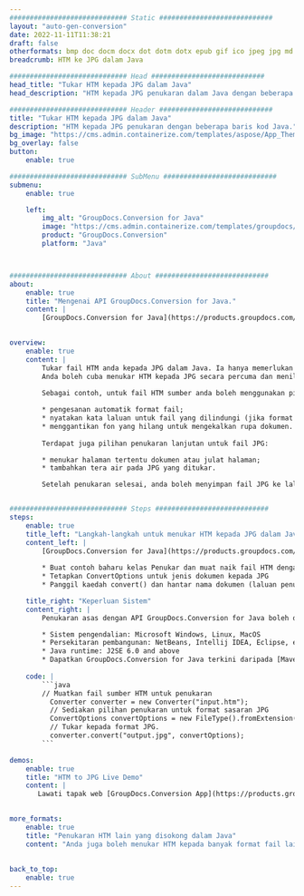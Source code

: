 ```yaml
---
############################# Static ############################
layout: "auto-gen-conversion"
date: 2022-11-11T11:38:21
draft: false
otherformats: bmp doc docm docx dot dotm dotx epub gif ico jpeg jpg md odt ott pdf png psd rtf tex tif tiff txt xps
breadcrumb: HTM ke JPG dalam Java

############################# Head ############################
head_title: "Tukar HTM kepada JPG dalam Java"
head_description: "HTM kepada JPG penukaran dalam Java dengan beberapa baris kod. Tukar lebih 160 format fail menggunakan API penukaran dokumen GroupDocs untuk Java"

############################# Header ############################
title: "Tukar HTM kepada JPG dalam Java"
description: "HTM kepada JPG penukaran dengan beberapa baris kod Java."
bg_image: "https://cms.admin.containerize.com/templates/aspose/App_Themes/V3/images/bg/header1.png"
bg_overlay: false
button:
    enable: true

############################# SubMenu ############################
submenu:
    enable: true

    left:
        img_alt: "GroupDocs.Conversion for Java"
        image: "https://cms.admin.containerize.com/templates/groupdocs/images/product-logos/90x90-noborder/groupdocs-conversion-java.png"
        product: "GroupDocs.Conversion"
        platform: "Java"



############################# About ############################
about:
    enable: true
    title: "Mengenai API GroupDocs.Conversion for Java."
    content: |
        [GroupDocs.Conversion for Java](https://products.groupdocs.com/conversion/java/) ialah API penukaran format fail lanjutan untuk menukar antara imej popular dan format dokumen seperti Microsoft Office, OpenDocument, PDF, HTML, e-mel, CAD. dan banyak lagi dengan hanya beberapa baris kod. API asli secara automatik mengesan format dokumen asal dan menawarkan banyak pilihan untuk menyesuaikan dokumen yang ditukar. Bersama-sama dengan fungsi mengekstrak maklumat daripada dokumen, ia juga menyokong caching hasil penukaran ke cakera tempatan secara lalai. Walau bagaimanapun, sebarang jenis storan cache boleh disokong dengan melaksanakan antara muka yang sesuai - Amazon S3, Dropbox, Google Drive, Windows Azure, Reddis atau mana-mana yang lain.
    

overview:
    enable: true
    content: |
        Tukar fail HTM anda kepada JPG dalam Java. Ia hanya memerlukan beberapa baris kod Java pada mana-mana platform pilihan anda, seperti Windows, Linux, macOS.
        Anda boleh cuba menukar HTM kepada JPG secara percuma dan menilai kualiti hasil penukaran. Bersama-sama dengan skrip penukaran fail mudah, anda boleh mencuba pilihan yang lebih canggih untuk memuatkan fail sumber HTM dan menyimpan output JPG. 
        
        Sebagai contoh, untuk fail HTM sumber anda boleh menggunakan pilihan pemuatan berikut:

        * pengesanan automatik format fail;
        * nyatakan kata laluan untuk fail yang dilindungi (jika format fail menyokongnya);
        * menggantikan fon yang hilang untuk mengekalkan rupa dokumen.
        
        Terdapat juga pilihan penukaran lanjutan untuk fail JPG:

        * menukar halaman tertentu dokumen atau julat halaman;
        * tambahkan tera air pada JPG yang ditukar.

        Setelah penukaran selesai, anda boleh menyimpan fail JPG ke laluan fail setempat anda atau ke mana-mana storan pihak ketiga seperti FTP, Amazon S3, Google Drive, Dropbox dll. Sila ambil perhatian - untuk menukar HTM kepada JPG, anda tidak perlu memasang sebarang perisian tambahan, seperti MS Office, Open Office, Adobe Acrobat Reader dsb.


############################# Steps ############################
steps:
    enable: true
    title_left: "Langkah-langkah untuk menukar HTM kepada JPG dalam Java"
    content_left: |
        [GroupDocs.Conversion for Java](https://products.groupdocs.com/conversion/java/) membenarkan pembangun menukar fail HTM kepada JPG dengan mudah dengan beberapa baris kod.
        
        * Buat contoh baharu kelas Penukar dan muat naik fail HTM dengan laluan penuh
        * Tetapkan ConvertOptions untuk jenis dokumen kepada JPG
        * Panggil kaedah convert() dan hantar nama dokumen (laluan penuh) dan format (JPG) sebagai parameter

    title_right: "Keperluan Sistem"
    content_right: |
        Penukaran asas dengan API GroupDocs.Conversion for Java boleh dilakukan dengan hanya beberapa baris kod. API kami disokong pada semua platform dan sistem pengendalian utama. Sebelum melaksanakan kod di bawah, pastikan anda mempunyai prasyarat berikut dipasang pada sistem anda.

        * Sistem pengendalian: Microsoft Windows, Linux, MacOS
        * Persekitaran pembangunan: NetBeans, Intellij IDEA, Eclipse, etc.
        * Java runtime: J2SE 6.0 and above
        * Dapatkan GroupDocs.Conversion for Java terkini daripada [Maven](https://repository.groupdocs.com/webapp/#/artifacts/browse/tree/General/repo/com/groupdocs/groupdocs-conversion)
         
    code: |
        ```java    
        // Muatkan fail sumber HTM untuk penukaran
          Converter converter = new Converter("input.htm");
          // Sediakan pilihan penukaran untuk format sasaran JPG
          ConvertOptions convertOptions = new FileType().fromExtension("jpg").getConvertOptions();
          // Tukar kepada format JPG.
          converter.convert("output.jpg", convertOptions);
        ```

demos:
    enable: true
    title: "HTM to JPG Live Demo"
    content: |
       Lawati tapak web [GroupDocs.Conversion App](https://products.groupdocs.app/conversion/family) kami dan cuba HTM kepada JPG penukaran sekarang. Demo percuma mempunyai faedah berikut
          

more_formats:
    enable: true
    title: "Penukaran HTM lain yang disokong dalam Java"
    content: "Anda juga boleh menukar HTM kepada banyak format fail lain. Sila lihat senarai di bawah."
       
       
back_to_top:
    enable: true
---
```

